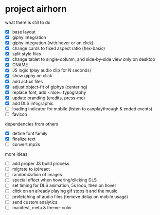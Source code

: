 # project airhorn

what there is still to do

- [x] base layout
- [x] giphy integration
- [x] giphy integration (with hover or on click)
- [x] change cards to fixed aspect ratio (flex-basis)
- [x] split style files
- [x] change tablet to single-column, and side-by-side view only on desktop
- [x] CNAME
- [x] JS logic (play audio clip for N seconds)
- [x] show giphy on click
- [x] add actual files
- [x] adjust object-fit of giphys (centering)
- [x] replace font, add ~nice~ typography
- [x] update branding (credits, press-me)
- [x] add DLS infographic
- [ ] loading indicator for mobile (listen to canplaythrough & ended events)
- [ ] favicon

dependencies from others

- [x] define font family
- [x] finalize text
- [ ] convert mp3s

more ideas

- [ ] add proper JS build process
- [ ] migrate to (p)react
- [ ] randomization of images
- [ ] special effect when hovering/clicking DLS
- [ ] set timing for DLS animation, 5s loop, then on hover
- [ ] click on an already playing gif stops it and the music
- [ ] prefetching of audio files (remove delay on mobile usage)
- [ ] send custom analytics
- [ ] manifest, meta & theme-color
